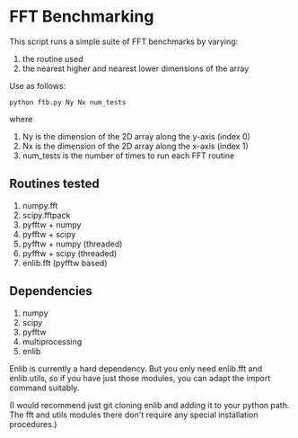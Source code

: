 # FFT Benchmarking

This script runs a simple suite of FFT benchmarks by varying:
1. the routine used
2. the nearest higher and nearest lower dimensions of the array

Use as follows:

``
python ftb.py Ny Nx num_tests
``

where

1. Ny is the dimension of the 2D array along the y-axis (index 0)
2. Nx is the dimension of the 2D array along the x-axis (index 1)
3. num_tests is the number of times to run each FFT routine

## Routines tested

1. numpy.fft
2. scipy.fftpack
3. pyfftw + numpy
4. pyfftw + scipy
5. pyfftw + numpy (threaded)
6. pyfftw + scipy (threaded)
7. enlib.fft (pyfftw based)


## Dependencies

1. numpy
2. scipy
3. pyfftw
4. multiprocessing
5. enlib

Enlib is currently a hard dependency. But you only need enlib.fft and enlib.utils,
so if you have just those modules, you can adapt the import command suitably.

(I would recommend just git cloning enlib and adding it to your python path.
The fft and utils modules there don't require any special installation procedures.)